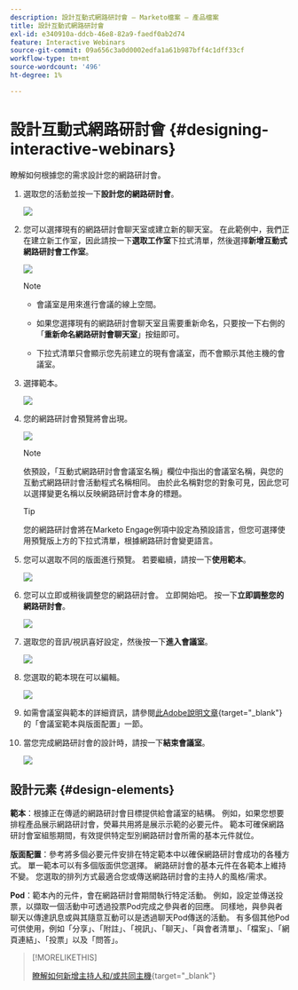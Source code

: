 ```yaml
---
description: 設計互動式網路研討會 — Marketo檔案 — 產品檔案
title: 設計互動式網路研討會
exl-id: e340910a-ddcb-46e8-82a9-faedf0ab2d74
feature: Interactive Webinars
source-git-commit: 09a656c3a0d0002edfa1a61b987bff4c1dff33cf
workflow-type: tm+mt
source-wordcount: '496'
ht-degree: 1%

---
```


# 設計互動式網路研討會 {#designing-interactive-webinars}

瞭解如何根據您的需求設計您的網路研討會。

1. 選取您的活動並按一下&#x200B;**設計您的網路研討會**。

   ![](assets/designing-interactive-webinars-1.png)

1. 您可以選擇現有的網路研討會聊天室或建立新的聊天室。 在此範例中，我們正在建立新工作室，因此請按一下&#x200B;**選取工作室**&#x200B;下拉式清單，然後選擇&#x200B;**新增互動式網路研討會工作室**。

   ![](assets/designing-interactive-webinars-2.png)

   >[!NOTE]
   >
   >* 會議室是用來進行會議的線上空間。
   >
   >* 如果您選擇現有的網路研討會聊天室且需要重新命名，只要按一下右側的「**重新命名網路研討會聊天室**」按鈕即可。
   >
   >* 下拉式清單只會顯示您先前建立的現有會議室，而不會顯示其他主機的會議室。

1. 選擇範本。

   ![](assets/designing-interactive-webinars-3.png)

1. 您的網路研討會預覽將會出現。

   ![](assets/designing-interactive-webinars-4.png)

   >[!NOTE]
   >
   >依預設，「互動式網路研討會會議室名稱」欄位中指出的會議室名稱，與您的互動式網路研討會活動程式名稱相同。 由於此名稱對您的對象可見，因此您可以選擇變更名稱以反映網路研討會本身的標題。

   >[!TIP]
   >
   >您的網路研討會將在Marketo Engage例項中設定為預設語言，但您可選擇使用預覽版上方的下拉式清單，根據網路研討會變更語言。

1. 您可以選取不同的版面進行預覽。 若要繼續，請按一下&#x200B;**使用範本**。

   ![](assets/designing-interactive-webinars-5.png)

1. 您可以立即或稍後調整您的網路研討會。 立即開始吧。 按一下&#x200B;**立即調整您的網路研討會**。

   ![](assets/designing-interactive-webinars-6.png)

1. 選取您的音訊/視訊喜好設定，然後按一下&#x200B;**進入會議室**。

   ![](assets/designing-interactive-webinars-7.png)

1. 您選取的範本現在可以編輯。

   ![](assets/designing-interactive-webinars-8.png)

1. 如需會議室與範本的詳細資訊，請參閱[此Adobe說明文章](https://helpx.adobe.com/in/adobe-connect/using/creating-arranging-meetings.html#creating_and_arranging_meetings){target="_blank"}的「會議室範本與版面配置」一節。

1. 當您完成網路研討會的設計時，請按一下&#x200B;**結束會議室**。

   ![](assets/designing-interactive-webinars-9.png)

## 設計元素 {#design-elements}

**範本**：根據正在傳遞的網路研討會目標提供給會議室的結構。 例如，如果您想要排程產品展示網路研討會，熒幕共用將是展示示範的必要元件。 範本可確保網路研討會室組態期間，有效提供特定型別網路研討會所需的基本元件就位。

**版面配置**：參考將多個必要元件安排在特定範本中以確保網路研討會成功的各種方式。 單一範本可以有多個版面供您選擇。 網路研討會的基本元件在各範本上維持不變。 您選取的排列方式最適合您或傳送網路研討會的主持人的風格/需求。

**Pod**：範本內的元件，會在網路研討會期間執行特定活動。 例如，設定並傳送投票，以擷取一個活動中可透過投票Pod完成之參與者的回應。 同樣地，與參與者聊天以傳達訊息或與其隨意互動可以是透過聊天Pod傳送的活動。 有多個其他Pod可供使用，例如「分享」、「附註」、「視訊」、「聊天」、「與會者清單」、「檔案」、「網頁連結」、「投票」以及「問答」。

>[!MORELIKETHIS]
>
>[瞭解如何新增主持人和/或共同主機](/help/marketo/product-docs/demand-generation/events/interactive-webinars/add-a-webinar-team.md){target="_blank"}
